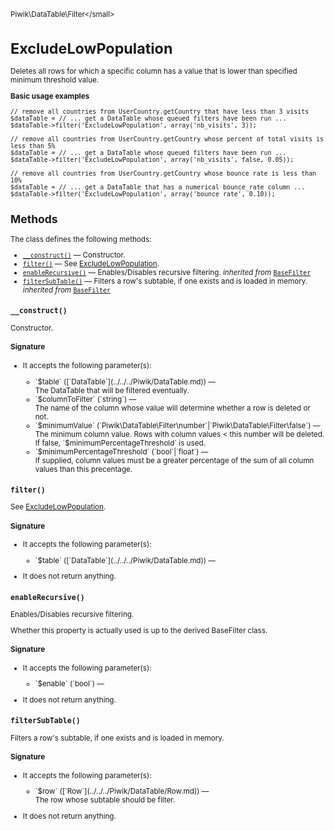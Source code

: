 <small>Piwik\DataTable\Filter\</small>

ExcludeLowPopulation
====================

Deletes all rows for which a specific column has a value that is lower than specified minimum threshold value.

**Basic usage examples**

    // remove all countries from UserCountry.getCountry that have less than 3 visits
    $dataTable = // ... get a DataTable whose queued filters have been run ...
    $dataTable->filter('ExcludeLowPopulation', array('nb_visits', 3));

    // remove all countries from UserCountry.getCountry whose percent of total visits is less than 5%
    $dataTable = // ... get a DataTable whose queued filters have been run ...
    $dataTable->filter('ExcludeLowPopulation', array('nb_visits', false, 0.05));

    // remove all countries from UserCountry.getCountry whose bounce rate is less than 10%
    $dataTable = // ... get a DataTable that has a numerical bounce_rate column ...
    $dataTable->filter('ExcludeLowPopulation', array('bounce_rate', 0.10));

Methods
-------

The class defines the following methods:

- [`__construct()`](#__construct) &mdash; Constructor.
- [`filter()`](#filter) &mdash; See [ExcludeLowPopulation](/api-reference/Piwik/DataTable/Filter/ExcludeLowPopulation).
- [`enableRecursive()`](#enablerecursive) &mdash; Enables/Disables recursive filtering. *inherited from* [`BaseFilter`](../../../Piwik/DataTable/BaseFilter.md)
- [`filterSubTable()`](#filtersubtable) &mdash; Filters a row's subtable, if one exists and is loaded in memory. *inherited from* [`BaseFilter`](../../../Piwik/DataTable/BaseFilter.md)

<a name="__construct" id="__construct"></a>
<a name="__construct" id="__construct"></a>
### `__construct()`

Constructor.

#### Signature

-  It accepts the following parameter(s):

   <ul>
   <li>
      <div markdown="1" class="parameter">
      `$table` ([`DataTable`](../../../Piwik/DataTable.md)) &mdash;

      <div markdown="1" class="param-desc"> The DataTable that will be filtered eventually.</div>

      <div style="clear:both;"/>

      </div>
   </li>
   <li>
      <div markdown="1" class="parameter">
      `$columnToFilter` (`string`) &mdash;

      <div markdown="1" class="param-desc"> The name of the column whose value will determine whether a row is deleted or not.</div>

      <div style="clear:both;"/>

      </div>
   </li>
   <li>
      <div markdown="1" class="parameter">
      `$minimumValue` (`Piwik\DataTable\Filter\number`|`Piwik\DataTable\Filter\false`) &mdash;

      <div markdown="1" class="param-desc"> The minimum column value. Rows with column values < this number will be deleted. If false, `$minimumPercentageThreshold` is used.</div>

      <div style="clear:both;"/>

      </div>
   </li>
   <li>
      <div markdown="1" class="parameter">
      `$minimumPercentageThreshold` (`bool`|`float`) &mdash;

      <div markdown="1" class="param-desc"> If supplied, column values must be a greater percentage of the sum of all column values than this precentage.</div>

      <div style="clear:both;"/>

      </div>
   </li>
   </ul>

<a name="filter" id="filter"></a>
<a name="filter" id="filter"></a>
### `filter()`

See [ExcludeLowPopulation](/api-reference/Piwik/DataTable/Filter/ExcludeLowPopulation).

#### Signature

-  It accepts the following parameter(s):

   <ul>
   <li>
      <div markdown="1" class="parameter">
      `$table` ([`DataTable`](../../../Piwik/DataTable.md)) &mdash;

      <div markdown="1" class="param-desc"></div>

      <div style="clear:both;"/>

      </div>
   </li>
   </ul>
- It does not return anything.

<a name="enablerecursive" id="enablerecursive"></a>
<a name="enableRecursive" id="enableRecursive"></a>
### `enableRecursive()`

Enables/Disables recursive filtering.

Whether this property is actually used
is up to the derived BaseFilter class.

#### Signature

-  It accepts the following parameter(s):

   <ul>
   <li>
      <div markdown="1" class="parameter">
      `$enable` (`bool`) &mdash;

      <div markdown="1" class="param-desc"></div>

      <div style="clear:both;"/>

      </div>
   </li>
   </ul>
- It does not return anything.

<a name="filtersubtable" id="filtersubtable"></a>
<a name="filterSubTable" id="filterSubTable"></a>
### `filterSubTable()`

Filters a row's subtable, if one exists and is loaded in memory.

#### Signature

-  It accepts the following parameter(s):

   <ul>
   <li>
      <div markdown="1" class="parameter">
      `$row` ([`Row`](../../../Piwik/DataTable/Row.md)) &mdash;

      <div markdown="1" class="param-desc"> The row whose subtable should be filter.</div>

      <div style="clear:both;"/>

      </div>
   </li>
   </ul>
- It does not return anything.

